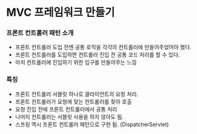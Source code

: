 # MVC 프레임워크 만들기

### 프론트 컨트롤러 패턴 소개
* 프론트 컨트롤러 도입 전엔 공통 로직을 각각의 컨트롤러에 만들어주었어야 했다.
* 프론트 컨트롤러를 도입하면 컨트롤러 진입 전 공통 코드 처리를 할 수 있다.
* 마치 컨트롤러에 진입하기 위한 입구를 만들어주는 느낌

### 특징
* 프론트 컨트롤러 서블릿 하나로 클라이언트의 요청 처리.
* 프론트 컨트롤러가 요청에 맞는 컨트롤러를 찾아 호출
* 요청 진입 전에 프론트 컨트롤러에서 공통 처리
* 나머지 컨트롤러는 서블릿 사용을 하지 않아도 됨.
* 스프링 역시 프론트 컨트롤러 패턴으로 구현 됨. (DispatcherServlet)